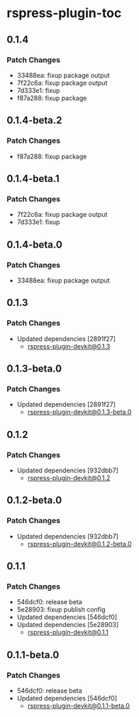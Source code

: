 # rspress-plugin-toc

## 0.1.4

### Patch Changes

- 33488ea: fixup package output
- 7f22c6a: fixup package output
- 7d333e1: fixup
- f87a288: fixup package

## 0.1.4-beta.2

### Patch Changes

- f87a288: fixup package

## 0.1.4-beta.1

### Patch Changes

- 7f22c6a: fixup package output
- 7d333e1: fixup

## 0.1.4-beta.0

### Patch Changes

- 33488ea: fixup package output

## 0.1.3

### Patch Changes

- Updated dependencies [2891f27]
  - rspress-plugin-devkit@0.1.3

## 0.1.3-beta.0

### Patch Changes

- Updated dependencies [2891f27]
  - rspress-plugin-devkit@0.1.3-beta.0

## 0.1.2

### Patch Changes

- Updated dependencies [932dbb7]
  - rspress-plugin-devkit@0.1.2

## 0.1.2-beta.0

### Patch Changes

- Updated dependencies [932dbb7]
  - rspress-plugin-devkit@0.1.2-beta.0

## 0.1.1

### Patch Changes

- 546dcf0: release beta
- 5e28903: fixup publish config
- Updated dependencies [546dcf0]
- Updated dependencies [5e28903]
  - rspress-plugin-devkit@0.1.1

## 0.1.1-beta.0

### Patch Changes

- 546dcf0: release beta
- Updated dependencies [546dcf0]
  - rspress-plugin-devkit@0.1.1-beta.0
